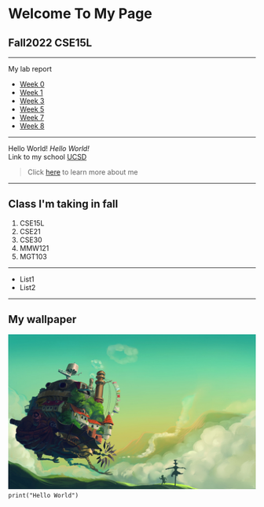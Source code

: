 # **Welcome To My Page**

## Fall2022 CSE15L

---

My lab report

- [Week 0](lab-report-1-week-0.md)
- [Week 1](lab-report-1-week-1.md)
- [Week 3](lab-report-2-week-3.md)
- [Week 5](lab-report-3-week-5.md)
- [Week 7](lab-report-4-week-7.md)
- [Week 8](lab-report-5-week-8.md)

---

Hello World!
_Hello World!_\
Link to my school
[UCSD](https://ucsd.edu/)

> Click [here](hello.md) to learn more about me

---

## **Class I'm taking in fall**

1. CSE15L
2. CSE21
3. CSE30
4. MMW121
5. MGT103

---

- List1
- List2

---

## **My wallpaper**

![image](wallpaperflare.com_wallpaper.jpg)
`print("Hello World")`
